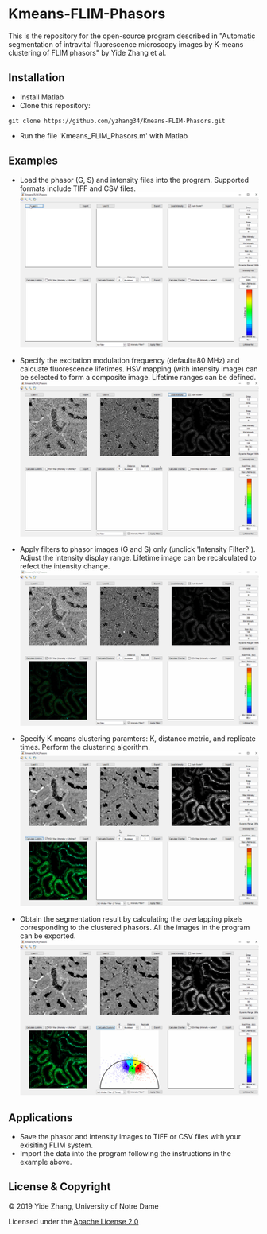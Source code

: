 # Kmeans-FLIM-Phasors

This is the repository for the open-source program described in "Automatic segmentation of intravital fluorescence microscopy images by K-means clustering of FLIM phasors" by Yide Zhang et al.

## Installation
- Install Matlab
- Clone this repository:
```
git clone https://github.com/yzhang34/Kmeans-FLIM-Phasors.git
```
- Run the file 'Kmeans_FLIM_Phasors.m' with Matlab

## Examples
- Load the phasor (G, S) and intensity files into the program. Supported formats include TIFF and CSV files.
![Load Files](tutorials/load_files.gif)

- Specify the excitation modulation frequency (default=80 MHz) and calcuate fluorescence lifetimes. HSV mapping (with intensity image) can be selected to form a composite image. Lifetime ranges can be defined.
![Calculate Lifetime](tutorials/calculate_lifetime.gif)

- Apply filters to phasor images (G and S) only (unclick 'Intensity Filter?'). Adjust the intensity display range. Lifetime image can be recalculated to refect the intensity change.
![Apply Filters](tutorials/apply_filters.gif)

- Specify K-means clustering paramters: K, distance metric, and replicate times. Perform the clustering algorithm.
![Clustering](tutorials/clustering.gif)

- Obtain the segmentation result by calculating the overlapping pixels corresponding to the clustered phasors. All the images in the program can be exported.
![Overlap](tutorials/overlap_export.gif)


## Applications
- Save the phasor and intensity images to TIFF or CSV files with your exisiting FLIM system.
- Import the data into the program following the instructions in the example above.


## License & Copyright
© 2019 Yide Zhang, University of Notre Dame

Licensed under the [Apache License 2.0](LICENSE)

